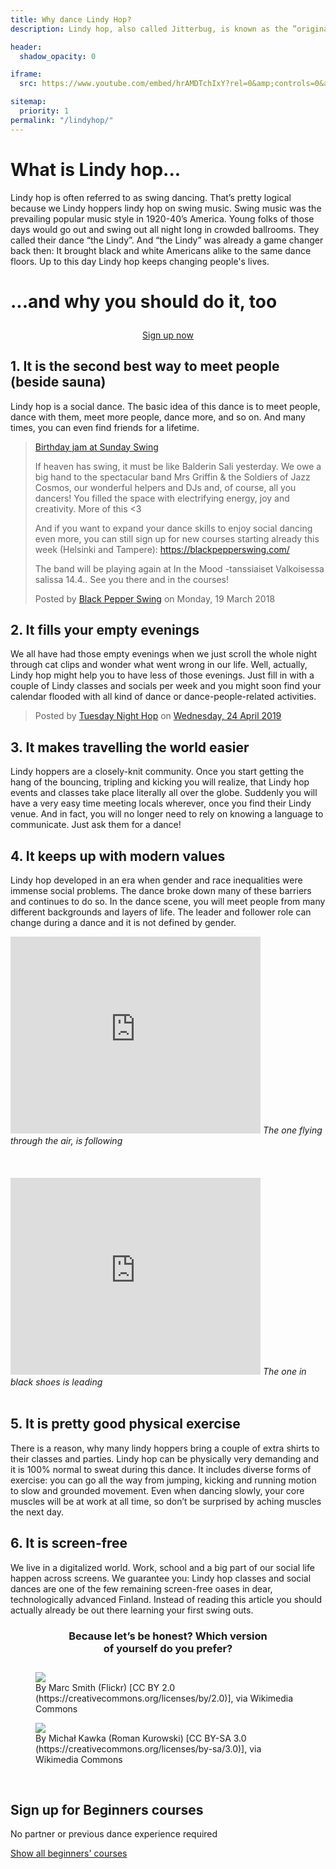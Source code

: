 ```yaml
---
title: Why dance Lindy Hop?
description: Lindy hop, also called Jitterbug, is known as the ”original” afro-american swing dance. Rhytmic and joyful couple dance, danced to fast and slow jazz music as it was played e.g. by Duke Ellington, Count Basie or Benny Goodman.

header:
  shadow_opacity: 0

iframe:
  src: https://www.youtube.com/embed/hrAMDTchIxY?rel=0&amp;controls=0&amp;showinfo=0&amp;autoplay=1&amp;loop=1&amp;enablejsapi=1

sitemap:
  priority: 1
permalink: "/lindyhop/"
---
```


# What is Lindy hop...

Lindy hop is often referred to as swing dancing. That’s pretty logical because we Lindy hoppers lindy hop on swing music. Swing music was the prevailing popular music style in 1920-40’s America. Young folks of those days would go out and swing out all night long in crowded ballrooms. They called their dance “the Lindy”. And “the Lindy” was already a game changer back then: It brought black and white Americans alike to the same dance floors. Up to this day Lindy hop keeps changing people's lives. 

<!--more-->

# ...and why you should do it, too

<div style="max-width: 320px; text-align: center; margin: 2em auto; margin-bottom: 2em;">
  <a class="button" href="#signup">Sign up now</a>
</div>

## 1. It is the second best way to meet people (beside sauna)

Lindy hop is a social dance. The basic idea of this dance is to meet people, dance with them, meet more people, dance more, and so on. And many times, you can even find friends for a lifetime.

<div class="fb-video" data-href="https://www.facebook.com/blackpepperswing/videos/490767948002585/" data-width="640" data-show-text="false"><blockquote cite="https://www.facebook.com/blackpepperswing/videos/490767948002585/" class="fb-xfbml-parse-ignore"><a href="https://www.facebook.com/blackpepperswing/videos/490767948002585/">Birthday jam at Sunday Swing</a><p>If heaven has swing, it must be like Balderin Sali yesterday. We owe a big hand to the spectacular band Mrs Griffin &amp; the Soldiers of Jazz Cosmos, our wonderful helpers and DJs and, of course, all you dancers! You filled the space with electrifying energy, joy and creativity. More of this &lt;3 

And if you want to expand your dance skills to enjoy social dancing even more, you can still sign up for new courses starting already this week (Helsinki and Tampere):
https://blackpepperswing.com/

The band will be playing again at In the Mood -tanssiaiset Valkoisessa salissa 14.4.. See you there and in the courses!</p>Posted by <a href="https://www.facebook.com/blackpepperswing/">Black Pepper Swing</a> on Monday, 19 March 2018</blockquote></div>


## 2. It fills your empty evenings

We all have had those empty evenings when we just scroll the whole night through cat clips and wonder what went wrong in our life. Well, actually, Lindy hop might help you to have less of those evenings. Just fill in with a couple of Lindy classes and socials per week and you might soon find your calendar flooded with all kind of dance or dance-people-related activities. 

<div class="article-media small-right">
  <div class="fb-post" data-href="https://www.facebook.com/tuesdaynighthop/photos/a.273298410050618/326920944688364/?type=3" data-width="500" data-show-text="false"><blockquote cite="https://developers.facebook.com/tuesdaynighthop/photos/a.273298410050618/326920944688364/?type=3" class="fb-xfbml-parse-ignore">Posted by <a href="https://www.facebook.com/tuesdaynighthop/">Tuesday Night Hop</a> on&nbsp;<a href="https://developers.facebook.com/tuesdaynighthop/photos/a.273298410050618/326920944688364/?type=3">Wednesday, 24 April 2019</a></blockquote></div>
</div>


## 3. It makes travelling the world easier

Lindy hoppers are a closely-knit community. Once you start getting the hang of the bouncing, tripling and kicking you will realize, that Lindy hop events and classes take place literally all over the globe. Suddenly you will have a very easy time meeting locals wherever, once you find their Lindy venue. And in fact, you will no longer need to rely on knowing a language to communicate. Just ask them for a dance! 


## 4. It keeps up with modern values

Lindy hop developed in an era when gender and race inequalities were immense social problems. The dance broke down many of these barriers and continues to do so. In the dance scene, you will meet people from many different backgrounds and layers of life. The leader and follower role can change during a dance and it is not defined by gender. 

<div class="article-media small-left">
  <iframe width="400" height="315" src="https://www.youtube.com/embed/EkqybUKt8mc" frameborder="0" allow="autoplay; encrypted-media" allowfullscreen></iframe>
  <i>The one flying through the air, is following</i>
</div>

<div class="article-media small-right">
  <br/><br/><br/>
  <iframe width="400" height="315" src="https://www.youtube.com/embed/OV6ZDuczkag" frameborder="0" allow="autoplay; encrypted-media" allowfullscreen></iframe>
  <i>The one in black shoes is leading</i>
</div>
<div class="clearfix">&nbsp;</div>


## 5. It is pretty good physical exercise

There is a reason, why many lindy hoppers bring a couple of extra shirts to their classes and parties. Lindy hop can be physically very demanding and it is 100% normal to sweat during this dance. It includes diverse forms of exercise: you can go all the way from jumping, kicking and running motion to slow and grounded movement.  Even when dancing slowly, your core muscles will be at work at all time, so don’t be surprised by aching muscles the next day.


## 6. It is screen-free

We live in a digitalized world. Work, school and a big part of our social life happen across screens. We guarantee you: Lindy hop classes and social dances are one of the few remaining screen-free oases in dear, technologically advanced Finland. Instead of reading this article you should actually already be out there learning your first swing outs.


<div style="max-width: 320px; text-align: center; margin: 0 auto; margin-bottom: 2em;">
  <h3>Because let’s be honest? Which version of yourself do you prefer?</h3> 
</div>

<div class="clearfix">
  <figure class="article-media small-left">
    <img src="https://upload.wikimedia.org/wikipedia/commons/thumb/5/55/People_engaging_with_their_phones_on_the_Seoul_Metro_-_5166351572_4e33242d3e_o.jpg/800px-People_engaging_with_their_phones_on_the_Seoul_Metro_-_5166351572_4e33242d3e_o.jpg">
    <figcaption>By Marc Smith (Flickr) [CC BY 2.0  (https://creativecommons.org/licenses/by/2.0)], via Wikimedia Commons</figcaption>
  </figure>
  <figure class="article-media small-right">
    <img src="https://upload.wikimedia.org/wikipedia/commons/6/6d/Lindy_Hop_Klub_Huta_Warszawa.jpg">
    <figcaption>By Michał Kawka (Roman Kurowski) [CC BY-SA 3.0  (https://creativecommons.org/licenses/by-sa/3.0)], via Wikimedia Commons</figcaption>
  </figure>
</div>


<div id="signup">&nbsp;</div>

## Sign up for Beginners courses
No partner or previous dance experience required

<a class="button" href="{{ site.url }}/courses-for-beginners">Show all beginners' courses</a>
